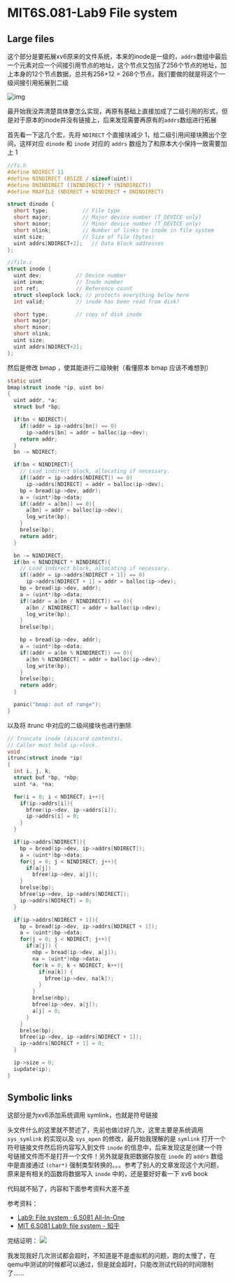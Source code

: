 # MIT6S.081-Lab9 File system


## Large files
这个部分是要拓展xv6原来的文件系统，本来的inode是一级的，`addrs`数组中最后一个元素对应一个间接引用节点的地址，这个节点又包括了256个节点的地址，加上本身的12个节点数据，总共有256+12 = 268个节点，我们要做的就是将这个一级间接引用拓展到二级

![img](http://xv6.dgs.zone/tranlate_books/book-riscv-rev1/images/c8/p2.png)

最开始我没弄清楚具体要怎么实现，再原有基础上直接加成了二级引用的形式，但是对于原本的inode并没有链接上，后来发现需要再原有的`addrs`数组进行拓展

首先看一下这几个宏，先将 `NDIRECT` 个直接块减少 1，给二级引用间接块腾出个空间，这样对应 `dinode` 和 `inode` 对应的 `addrs` 数组为了和原本大小保持一致需要加上 1
```c
//fs.h
#define NDIRECT 11
#define NINDIRECT (BSIZE / sizeof(uint))
#define DNINDIRECT ((NINDIRECT) * (NINDIRECT))
#define MAXFILE (NDIRECT + NINDIRECT + DNINDIRECT)

struct dinode {
  short type;           // File type
  short major;          // Major device number (T_DEVICE only)
  short minor;          // Minor device number (T_DEVICE only)
  short nlink;          // Number of links to inode in file system
  uint size;            // Size of file (bytes)
  uint addrs[NDIRECT+2];   // Data block addresses
};

//file.c
struct inode {
  uint dev;           // Device number
  uint inum;          // Inode number
  int ref;            // Reference count
  struct sleeplock lock; // protects everything below here
  int valid;          // inode has been read from disk?

  short type;         // copy of disk inode
  short major;
  short minor;
  short nlink;
  uint size;
  uint addrs[NDIRECT+2];
};
```

然后是修改 bmap ，使其能进行二级映射（看懂原本 bmap 应该不难想到）

```c
static uint
bmap(struct inode *ip, uint bn)
{
  uint addr, *a;
  struct buf *bp;

  if(bn < NDIRECT){
    if((addr = ip->addrs[bn]) == 0)
      ip->addrs[bn] = addr = balloc(ip->dev);
    return addr;
  }
  bn -= NDIRECT;

  if(bn < NINDIRECT){
    // Load indirect block, allocating if necessary.
    if((addr = ip->addrs[NDIRECT]) == 0)
      ip->addrs[NDIRECT] = addr = balloc(ip->dev);
    bp = bread(ip->dev, addr);
    a = (uint*)bp->data;
    if((addr = a[bn]) == 0){
      a[bn] = addr = balloc(ip->dev);
      log_write(bp);
    }
    brelse(bp);
    return addr;
  }

  bn -= NINDIRECT;
  if(bn < NINDIRECT * NINDIRECT){
    // Load indirect block, allocating if necessary.
    if((addr = ip->addrs[NDIRECT + 1]) == 0)
      ip->addrs[NDIRECT + 1] = addr = balloc(ip->dev);
    bp = bread(ip->dev, addr);
    a = (uint*)bp->data;
    if((addr = a[bn / NINDIRECT]) == 0){
      a[bn / NINDIRECT] = addr = balloc(ip->dev);
      log_write(bp);
    }
    brelse(bp);

    bp = bread(ip->dev, addr);
    a = (uint*)bp->data;
    if((addr = a[bn % NINDIRECT]) == 0){
      a[bn % NINDIRECT] = addr = balloc(ip->dev);
      log_write(bp);
    }
    brelse(bp);
    return addr;
  }

  panic("bmap: out of range");
}
```

以及将 itrunc 中对应的二级间接块也进行删除

```c
// Truncate inode (discard contents).
// Caller must hold ip->lock.
void
itrunc(struct inode *ip)
{
  int i, j, k;
  struct buf *bp, *nbp;
  uint *a, *na;

  for(i = 0; i < NDIRECT; i++){
    if(ip->addrs[i]){
      bfree(ip->dev, ip->addrs[i]);
      ip->addrs[i] = 0;
    }
  }

  if(ip->addrs[NDIRECT]){
    bp = bread(ip->dev, ip->addrs[NDIRECT]);
    a = (uint*)bp->data;
    for(j = 0; j < NINDIRECT; j++){
      if(a[j])
        bfree(ip->dev, a[j]);
    }
    brelse(bp);
    bfree(ip->dev, ip->addrs[NDIRECT]);
    ip->addrs[NDIRECT] = 0;
  }

  if(ip->addrs[NDIRECT + 1]){
    bp = bread(ip->dev, ip->addrs[NDIRECT + 1]);
    a = (uint*)bp->data;
    for(j = 0; j < NDIRECT; j++){
      if(a[j]) {
        nbp = bread(ip->dev, a[j]);
        na = (uint*)nbp->data;
        for(k = 0; k < NDIRECT; k++){
          if(na[k]) {
            bfree(ip->dev, na[k]);
          }
        }
        brelse(nbp);
        bfree(ip->dev, a[j]);
        a[j] = 0;
      }
    }
    brelse(bp);
    bfree(ip->dev, ip->addrs[NDIRECT + 1]);
    ip->addrs[NDIRECT + 1] = 0;
  }

  ip->size = 0;
  iupdate(ip);
}
```

## Symbolic links
这部分是为xv6添加系统调用 symlink，也就是符号链接

头文件什么的这里就不赘述了，先前也做过好几次，这里主要是系统调用 `sys_symlink` 的实现以及 `sys_open` 的修改，最开始我理解的是 `symlink` 打开一个符号链接文件然后将内容写入到文件 `inode` 的信息中，后来发现这是创建一个符号链接文件而不是打开一个文件！另外就是我把数据存放在 `inode` 的 `addrs` 数组中是直接通过 `(char*)` 强制类型转换的。。。参考了别人的文章发现这个大问题，原来是有相关的函数将数据写入 `inode` 中的，还是要好好看一下 xv6 book

代码就不贴了，内容和下面参考资料大差不差

参考资料：
- [Lab9: File system · 6.S081 All-In-One](http://xv6.dgs.zone/labs/answers/lab9.html)
- [MIT 6.S081 Lab9: file system - 知乎](https://zhuanlan.zhihu.com/p/451462274)

完结证明：
![](https://silas-py-oss.oss-cn-chengdu.aliyuncs.com/img/20220730173226.png)

我发现我好几次测试都会超时，不知道是不是虚拟机的问题，跑的太慢了，在qemu中测试的时候都可以通过，但是就会超时，只能改测试代码的时间限制了……

